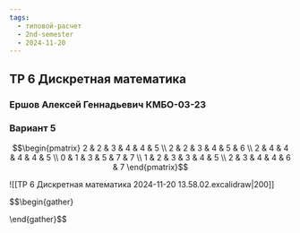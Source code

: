 ```yaml
---
tags:
  - типовой-расчет
  - 2nd-semester
  - 2024-11-20
---
```


## ТР 6 Дискретная математика

### Ершов Алексей Геннадьевич КМБО-03-23

### Вариант 5

$$\begin{pmatrix}
2 & 2 & 3 & 4 & 4 & 5 \\
2 & 2 & 3 & 4 & 5 & 6 \\
2 & 4 & 4 & 4 & 4 & 5 \\
0 & 1 & 3 & 5 & 7 & 7 \\
1 & 2 & 3 & 3 & 4 & 5 \\
2 & 3 & 4 & 4 & 6 & 7
\end{pmatrix}$$

![[ТР 6 Дискретная математика 2024-11-20 13.58.02.excalidraw|200]]

$$\begin{gather}

\end{gather}$$